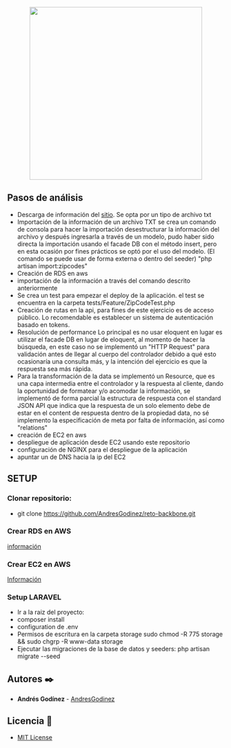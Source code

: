 <p align="center"><a href="https://consiss.com/" target="_blank"><img src="https://carvaz.com/images/CARVAZ.png" width="400"></a></p>


## Pasos de análisis

- Descarga de información del [sitio](https://www.correosdemexico.gob.mx/SSLServicios/ConsultaCP/CodigoPostal_Exportar.aspx). Se opta por un tipo de archivo txt
- Importación de la información de un archivo TXT se crea un comando de consola para hacer la importación 
desestructurar la información del archivo y después ingresarla a través de un modelo, pudo haber sido directa la importación usando el facade DB con el método insert, pero en esta ocasión 
por fines prácticos se optó por el uso del modelo. (El comando se puede usar de forma externa o dentro del seeder) "php artisan import:zipcodes"
- Creación de RDS en aws
- importación de la información a través del comando descrito anteriormente
- Se crea un test para empezar el deploy de la aplicación. el test se encuentra en la carpeta tests/Feature/ZipCodeTest.php
- Creación de rutas en la api, para fines de este ejercicio es de acceso público. Lo recomendable es establecer un sistema de autenticación basado en tokens.
- Resolución de performance Lo principal es no usar eloquent en lugar es utilizar el facade DB en lugar de eloquent, 
al momento de hacer la búsqueda, en este caso no se implementó un "HTTP Request" para validación antes de llegar al cuerpo del controlador debido a qué esto ocasionaría 
una consulta más, y la intención del ejercicio es que la respuesta sea más rápida.
- Para la transformación de la data se implementó un Resource, que es una capa intermedia entre el controlador y la respuesta al cliente, dando la oportunidad de formatear y/o acomodar la información, 
se implementó de forma parcial la estructura de respuesta con el standard JSON API que indica que la respuesta de un solo elemento debe de estar en el content de respuesta dentro de la propiedad data,
no sé implemento la especificación de meta por falta de información, así como "relations"
- creación de EC2 en aws
- despliegue de aplicación desde EC2 usando este repositorio
- configuración de NGINX para el despliegue de la aplicación
- apuntar un de DNS hacia la ip del EC2

## SETUP

### Clonar repositorio:
- git clone https://github.com/AndresGodinez/reto-backbone.git
### Crear RDS en AWS
[información](https://docs.aws.amazon.com/es_es/AmazonRDS/latest/UserGuide/CHAP_Tutorials.WebServerDB.CreateDBInstance.html)
### Crear EC2 en AWS
[Información](https://aws.amazon.com/es/getting-started/hands-on/deploy-wordpress-with-amazon-rds/3/)
### Setup LARAVEL
+ Ir a la raiz del proyecto:
+ composer install
+ configuration de .env
+ Permisos de escritura en la carpeta storage sudo chmod -R 775 storage && sudo chgrp -R www-data storage
+ Ejecutar las migraciones de la base de datos y seeders: php artisan migrate --seed


## Autores ✒️

* **Andrés Godínez**  - [AndresGodinez](https://github.com/AndresGodinez)



## Licencia 📄

* [MIT License](https://es.wikipedia.org/wiki/Licencia_MIT)
